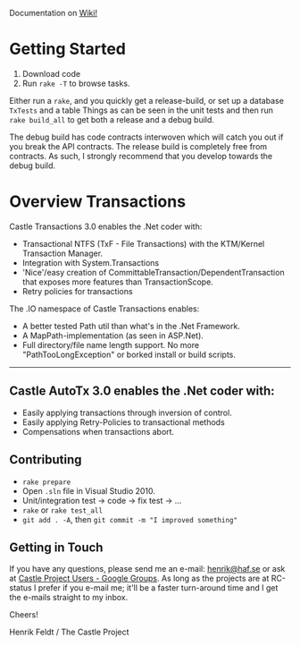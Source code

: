 Documentation on [Wiki!](https://github.com/haf/Castle.Services.Transaction/wiki)

# Getting Started

1. Download code
2. Run `rake -T` to browse tasks.

Either run a `rake`, and you quickly get a release-build, or set up a database `TxTests` and
a table Things as can be seen in the unit tests and then run `rake build_all` to get
both a release and a debug build.

The debug build has code contracts interwoven which will catch you out if you break the API
contracts. The release build is completely free from contracts. As such, I strongly
recommend that you develop towards the debug build.

# Overview Transactions

Castle Transactions 3.0 enables the .Net coder with:

 * Transactional NTFS (TxF - File Transactions) with the KTM/Kernel Transaction Manager.
 * Integration with System.Transactions
 * 'Nice'/easy creation of CommittableTransaction/DependentTransaction that exposes more features than TransactionScope.
 * Retry policies for transactions

The .IO namespace of Castle Transactions enables:

 * A better tested Path util than what's in the .Net Framework.
 * A MapPath-implementation (as seen in ASP.Net).
 * Full directory/file name length support. No more "PathTooLongException" or borked install or build scripts.

***
 
## Castle AutoTx 3.0 enables the .Net coder with:

 * Easily applying transactions through inversion of control.
 * Easily applying Retry-Policies to transactional methods
 * Compensations when transactions abort.

## Contributing

 * `rake prepare`
 * Open `.sln` file in Visual Studio 2010.
 * Unit/integration test -> code -> fix test -> ...
 * `rake` or `rake test_all`
 * `git add . -A`, then `git commit -m "I improved something"`

## Getting in Touch

If you have any questions, please send me an e-mail: [henrik@haf.se](mailto:henrik@haf.se) or ask at [Castle Project Users - Google Groups](http://groups.google.com/group/castle-project-users). As long as the projects are at RC-status I prefer if you e-mail me; it'll be a faster turn-around time and I get the e-mails straight to my inbox.

Cheers!

Henrik Feldt / The Castle Project
